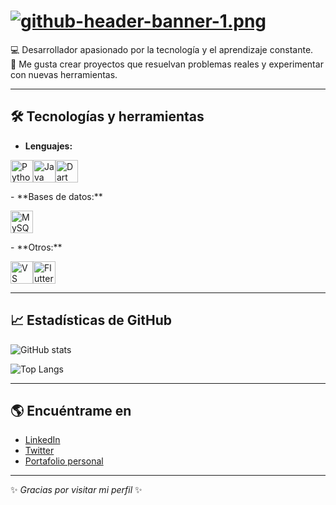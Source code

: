 # [![github-header-banner-1.png](https://i.postimg.cc/B6S8SnPc/github-header-banner-1.png)](https://postimg.cc/v1K8XMzc)

💻 Desarrollador apasionado por la tecnología y el aprendizaje constante.  
🚀 Me gusta crear proyectos que resuelvan problemas reales y experimentar con nuevas herramientas.  

---

## 🛠️ Tecnologías y herramientas
- **Lenguajes:**
<p align="left">
<a href="https://www.python.org/" target="_blank" rel="noreferrer"><img src="https://raw.githubusercontent.com/danielcranney/readme-generator/main/public/icons/skills/python-colored.svg" alt="Python" title="Python" width="36" height="36" /></a><a href="https://www.oracle.com/java/" target="_blank" rel="noreferrer"><img src="https://raw.githubusercontent.com/danielcranney/readme-generator/main/public/icons/skills/java-colored.svg" alt="Java" title="Java" width="36" height="36" /></a><a href="https://dart.dev/" target="_blank" rel="noreferrer"><img src="https://raw.githubusercontent.com/danielcranney/readme-generator/main/public/icons/skills/dart-colored.svg" alt="Dart" title="Dart" width="36" height="36" /></a>
</p>
- **Bases de datos:** 
<p align="left">
<a href="https://www.mysql.com/" target="_blank" rel="noreferrer"><img src="https://raw.githubusercontent.com/danielcranney/readme-generator/main/public/icons/skills/mysql-colored.svg" alt="MySQL" title="MySQL" width="36" height="36" /></a>
</p>
- **Otros:**
<p align="left">
<a href="https://code.visualstudio.com/" target="_blank" rel="noreferrer"><img src="https://raw.githubusercontent.com/danielcranney/readme-generator/main/public/icons/skills/visualstudiocode-colored.svg" alt="VS Code" title="VS Code" width="36" height="36" /></a><a href="https://flutter.dev/" target="_blank" rel="noreferrer"><img src="https://raw.githubusercontent.com/danielcranney/readme-generator/main/public/icons/skills/flutter-colored.svg" alt="Flutter" title="Flutter" width="36" height="36" /></a>
</p>

---

## 📈 Estadísticas de GitHub
![GitHub stats](https://github-readme-stats.vercel.app/api?username=TU_USUARIO&show_icons=true&theme=radical)

![Top Langs](https://github-readme-stats.vercel.app/api/top-langs/?username=TU_USUARIO&layout=compact&theme=radical)

---

## 🌎 Encuéntrame en
- [LinkedIn](https://www.linkedin.com/in/tuusuario)
- [Twitter](https://twitter.com/tuusuario)
- [Portafolio personal](https://tu-dominio.com)

---

✨ *Gracias por visitar mi perfil* ✨
